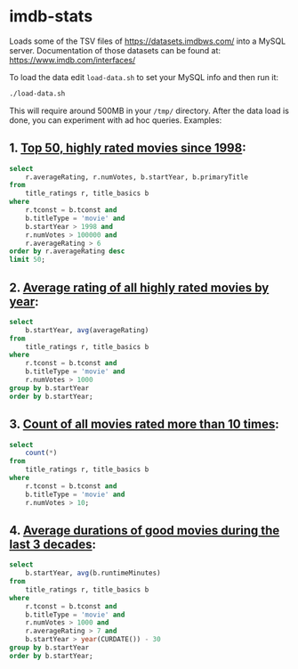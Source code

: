 # imdb-stats

Loads some of the TSV files of https://datasets.imdbws.com/ into a MySQL server. Documentation of those datasets can be found at: https://www.imdb.com/interfaces/

To load the data edit `load-data.sh` to set your MySQL info and then run it:

```bash
./load-data.sh
```
This will require around 500MB in your `/tmp/` directory. After the data load is done, you can experiment with ad hoc queries. Examples:

## 1. [Top 50, highly rated movies since 1998](sample-1.txt):
```sql
select
    r.averageRating, r.numVotes, b.startYear, b.primaryTitle
from
    title_ratings r, title_basics b
where
    r.tconst = b.tconst and
    b.titleType = 'movie' and
    b.startYear > 1998 and
    r.numVotes > 100000 and
    r.averageRating > 6
order by r.averageRating desc
limit 50;
```

## 2. [Average rating of all highly rated movies by year](sample-2.txt):
```sql
select
    b.startYear, avg(averageRating)
from
    title_ratings r, title_basics b
where
    r.tconst = b.tconst and
    b.titleType = 'movie' and
    r.numVotes > 1000
group by b.startYear
order by b.startYear;
```

## 3. [Count of all movies rated more than 10 times](sample-3.txt):
```sql
select
    count(*)
from
    title_ratings r, title_basics b
where
    r.tconst = b.tconst and
    b.titleType = 'movie' and
    r.numVotes > 10;
```

## 4. [Average durations of good movies during the last 3 decades](sample-4.txt):
```sql
select
    b.startYear, avg(b.runtimeMinutes)
from
    title_ratings r, title_basics b
where
    r.tconst = b.tconst and
    b.titleType = 'movie' and
    r.numVotes > 1000 and
    r.averageRating > 7 and
    b.startYear > year(CURDATE()) - 30
group by b.startYear
order by b.startYear;
```